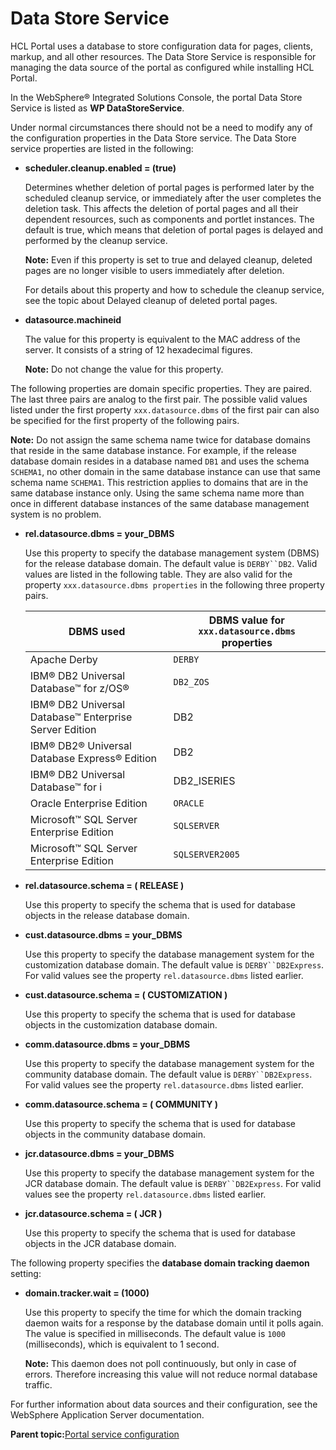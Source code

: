 # Data Store Service 

HCL Portal uses a database to store configuration data for pages, clients, markup, and all other resources. The Data Store Service is responsible for managing the data source of the portal as configured while installing HCL Portal.

In the WebSphere® Integrated Solutions Console, the portal Data Store Service is listed as **WP DataStoreService**.

Under normal circumstances there should not be a need to modify any of the configuration properties in the Data Store service. The Data Store service properties are listed in the following:

-   **scheduler.cleanup.enabled = \(true\)**

    Determines whether deletion of portal pages is performed later by the scheduled cleanup service, or immediately after the user completes the deletion task. This affects the deletion of portal pages and all their dependent resources, such as components and portlet instances. The default is true, which means that deletion of portal pages is delayed and performed by the cleanup service.

    **Note:** Even if this property is set to true and delayed cleanup, deleted pages are no longer visible to users immediately after deletion.

    For details about this property and how to schedule the cleanup service, see the topic about Delayed cleanup of deleted portal pages.

-   **datasource.machineid**

    The value for this property is equivalent to the MAC address of the server. It consists of a string of 12 hexadecimal figures.

    **Note:** Do not change the value for this property.


The following properties are domain specific properties. They are paired. The last three pairs are analog to the first pair. The possible valid values listed under the first property `xxx.datasource.dbms` of the first pair can also be specified for the first property of the following pairs.

**Note:** Do not assign the same schema name twice for database domains that reside in the same database instance. For example, if the release database domain resides in a database named `DB1` and uses the schema `SCHEMA1`, no other domain in the same database instance can use that same schema name `SCHEMA1`. This restriction applies to domains that are in the same database instance only. Using the same schema name more than once in different database instances of the same database management system is no problem.

-   **rel.datasource.dbms = your\_DBMS**

    Use this property to specify the database management system \(DBMS\) for the release database domain. The default value is `DERBY``DB2`. Valid values are listed in the following table. They are also valid for the property `xxx.datasource.dbms properties` in the following three property pairs.

    |DBMS used|DBMS value for `xxx.datasource.dbms` properties|
    |---------|-----------------------------------------------|
    |Apache Derby|`DERBY`|
    |IBM® DB2 Universal Database™ for z/OS®|`DB2_ZOS`|
    |IBM® DB2 Universal Database™ Enterprise Server Edition|DB2|
    |IBM® DB2® Universal Database Express® Edition|DB2|
    |IBM® DB2 Universal Database™ for i|DB2\_ISERIES|
    |Oracle Enterprise Edition|`ORACLE`|
    |Microsoft™ SQL Server Enterprise Edition|`SQLSERVER`|
    |Microsoft™ SQL Server Enterprise Edition|`SQLSERVER2005`|

-   **rel.datasource.schema = \( RELEASE \)**

    Use this property to specify the schema that is used for database objects in the release database domain.

-   **cust.datasource.dbms = your\_DBMS**

    Use this property to specify the database management system for the customization database domain. The default value is `DERBY``DB2Express`. For valid values see the property `rel.datasource.dbms` listed earlier.

-   **cust.datasource.schema = \( CUSTOMIZATION \)**

    Use this property to specify the schema that is used for database objects in the customization database domain.

-   **comm.datasource.dbms = your\_DBMS**

    Use this property to specify the database management system for the community database domain. The default value is `DERBY``DB2Express`. For valid values see the property `rel.datasource.dbms` listed earlier.

-   **comm.datasource.schema = \( COMMUNITY \)**

    Use this property to specify the schema that is used for database objects in the community database domain.

-   **jcr.datasource.dbms = your\_DBMS**

    Use this property to specify the database management system for the JCR database domain. The default value is `DERBY``DB2Express`. For valid values see the property `rel.datasource.dbms` listed earlier.

-   **jcr.datasource.schema = \( JCR \)**

    Use this property to specify the schema that is used for database objects in the JCR database domain.


The following property specifies the **database domain tracking daemon** setting:

-   **domain.tracker.wait = \(1000\)**

    Use this property to specify the time for which the domain tracking daemon waits for a response by the database domain until it polls again. The value is specified in milliseconds. The default value is `1000` \(milliseconds\), which is equivalent to 1 second.

    **Note:** This daemon does not poll continuously, but only in case of errors. Therefore increasing this value will not reduce normal database traffic.


For further information about data sources and their configuration, see the WebSphere Application Server documentation.

**Parent topic:**[Portal service configuration ](../admin-system/srvcfgref.md)

